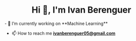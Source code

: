 <h1 align="center">Hi 👋, I'm Ivan Berenguer</h1>
- 🔭 I’m currently working on **Machine Learning**

- 📫 How to reach me **ivanberenguer05@gmail.com**

